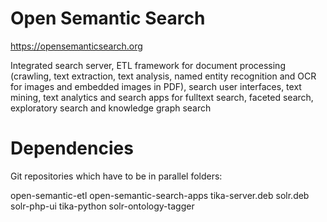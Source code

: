 # Open Semantic Search
https://opensemanticsearch.org

Integrated search server, ETL framework for document processing (crawling, text extraction, text analysis, named entity recognition and OCR for images and embedded images in PDF), search user interfaces, text mining, text analytics and search apps for fulltext search, faceted search, exploratory search and knowledge graph search

# Dependencies

Git repositories which have to be in parallel folders:

open-semantic-etl
open-semantic-search-apps
tika-server.deb
solr.deb
solr-php-ui
tika-python
solr-ontology-tagger
